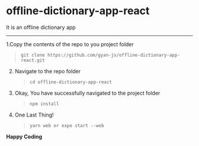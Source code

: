 # offline-dictionary-app-react
It is an offline dictionary app
<hr>

  1.Copy the contents of the repo to you project folder<br>
   > `git clone https://github.com/gyan-js/offline-dictionary-app-react.git`
2. Navigate to the repo folder
   > `cd offline-dictionary-app-react`
3. Okay, You have successfully navigated to the project folder
   > `npm install`
4. One Last Thing!
   > `yarn web or expo start --web`

**Happy Coding**
